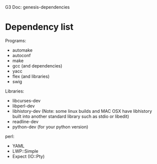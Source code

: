 G3 Doc: genesis-dependencies

# Dependency list #

Programs:
  * automake
  * autoconf
  * make
  * gcc (and dependencies)
  * yacc
  * flex (and libraries)
  * swig

Libraries:
  * libcurses-dev
  * libperl-dev
  * libhistory-dev (Note: some linux builds and MAC OSX have libhistory built into another standard library such as stdio or libedit)
  * readline-dev
  * python-dev (for your python version)

perl:
  * YAML
  * LWP::Simple
  * Expect (IO::Pty)